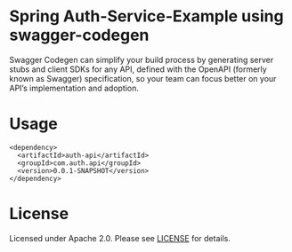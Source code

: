 # Spring Auth-Service-Example using swagger-codegen
Swagger Codegen can simplify your build process by generating server stubs and client SDKs for any API, defined with the OpenAPI (formerly known as Swagger) specification, so your team can focus better on your API’s implementation and adoption.
# Usage

    <dependency>
      <artifactId>auth-api</artifactId>
      <groupId>com.auth.api</groupId>
      <version>0.0.1-SNAPSHOT</version>
    </dependency>

# License

Licensed under Apache 2.0. Please see [LICENSE](LICENSE) for details.
